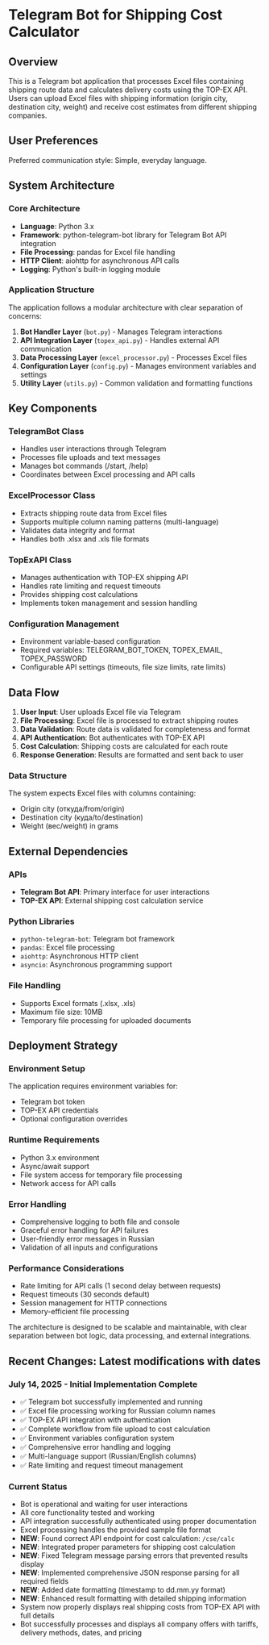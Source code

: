 # Telegram Bot for Shipping Cost Calculator

## Overview

This is a Telegram bot application that processes Excel files containing shipping route data and calculates delivery costs using the TOP-EX API. Users can upload Excel files with shipping information (origin city, destination city, weight) and receive cost estimates from different shipping companies.

## User Preferences

Preferred communication style: Simple, everyday language.

## System Architecture

### Core Architecture
- **Language**: Python 3.x
- **Framework**: python-telegram-bot library for Telegram Bot API integration
- **File Processing**: pandas for Excel file handling
- **HTTP Client**: aiohttp for asynchronous API calls
- **Logging**: Python's built-in logging module

### Application Structure
The application follows a modular architecture with clear separation of concerns:

1. **Bot Handler Layer** (`bot.py`) - Manages Telegram interactions
2. **API Integration Layer** (`topex_api.py`) - Handles external API communication
3. **Data Processing Layer** (`excel_processor.py`) - Processes Excel files
4. **Configuration Layer** (`config.py`) - Manages environment variables and settings
5. **Utility Layer** (`utils.py`) - Common validation and formatting functions

## Key Components

### TelegramBot Class
- Handles user interactions through Telegram
- Processes file uploads and text messages
- Manages bot commands (/start, /help)
- Coordinates between Excel processing and API calls

### ExcelProcessor Class
- Extracts shipping route data from Excel files
- Supports multiple column naming patterns (multi-language)
- Validates data integrity and format
- Handles both .xlsx and .xls file formats

### TopExAPI Class
- Manages authentication with TOP-EX shipping API
- Handles rate limiting and request timeouts
- Provides shipping cost calculations
- Implements token management and session handling

### Configuration Management
- Environment variable-based configuration
- Required variables: TELEGRAM_BOT_TOKEN, TOPEX_EMAIL, TOPEX_PASSWORD
- Configurable API settings (timeouts, file size limits, rate limits)

## Data Flow

1. **User Input**: User uploads Excel file via Telegram
2. **File Processing**: Excel file is processed to extract shipping routes
3. **Data Validation**: Route data is validated for completeness and format
4. **API Authentication**: Bot authenticates with TOP-EX API
5. **Cost Calculation**: Shipping costs are calculated for each route
6. **Response Generation**: Results are formatted and sent back to user

### Data Structure
The system expects Excel files with columns containing:
- Origin city (откуда/from/origin)
- Destination city (куда/to/destination)  
- Weight (вес/weight) in grams

## External Dependencies

### APIs
- **Telegram Bot API**: Primary interface for user interactions
- **TOP-EX API**: External shipping cost calculation service

### Python Libraries
- `python-telegram-bot`: Telegram bot framework
- `pandas`: Excel file processing
- `aiohttp`: Asynchronous HTTP client
- `asyncio`: Asynchronous programming support

### File Handling
- Supports Excel formats (.xlsx, .xls)
- Maximum file size: 10MB
- Temporary file processing for uploaded documents

## Deployment Strategy

### Environment Setup
The application requires environment variables for:
- Telegram bot token
- TOP-EX API credentials
- Optional configuration overrides

### Runtime Requirements
- Python 3.x environment
- Async/await support
- File system access for temporary file processing
- Network access for API calls

### Error Handling
- Comprehensive logging to both file and console
- Graceful error handling for API failures
- User-friendly error messages in Russian
- Validation of all inputs and configurations

### Performance Considerations
- Rate limiting for API calls (1 second delay between requests)
- Request timeouts (30 seconds default)
- Session management for HTTP connections
- Memory-efficient file processing

The architecture is designed to be scalable and maintainable, with clear separation between bot logic, data processing, and external integrations.

## Recent Changes: Latest modifications with dates

### July 14, 2025 - Initial Implementation Complete
- ✅ Telegram bot successfully implemented and running
- ✅ Excel file processing working for Russian column names
- ✅ TOP-EX API integration with authentication
- ✅ Complete workflow from file upload to cost calculation
- ✅ Environment variables configuration system
- ✅ Comprehensive error handling and logging
- ✅ Multi-language support (Russian/English columns)
- ✅ Rate limiting and request timeout management

### Current Status
- Bot is operational and waiting for user interactions
- All core functionality tested and working
- API integration successfully authenticated using proper documentation
- Excel processing handles the provided sample file format
- **NEW**: Found correct API endpoint for cost calculation: `/cse/calc`
- **NEW**: Integrated proper parameters for shipping cost calculation
- **NEW**: Fixed Telegram message parsing errors that prevented results display
- **NEW**: Implemented comprehensive JSON response parsing for all required fields
- **NEW**: Added date formatting (timestamp to dd.mm.yy format)
- **NEW**: Enhanced result formatting with detailed shipping information
- System now properly displays real shipping costs from TOP-EX API with full details
- Bot successfully processes and displays all company offers with tariffs, delivery methods, dates, and pricing